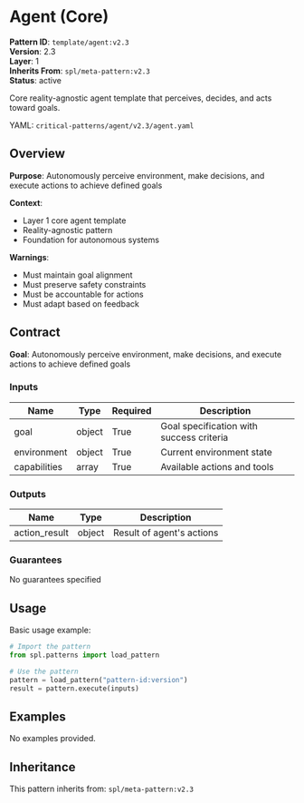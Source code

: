 # Agent (Core)

**Pattern ID**: `template/agent:v2.3`  
**Version**: 2.3  
**Layer**: 1  
**Inherits From**: `spl/meta-pattern:v2.3`  
**Status**: active

Core reality-agnostic agent template that perceives, decides, and acts toward goals.

YAML: `critical-patterns/agent/v2.3/agent.yaml`


## Overview

**Purpose**: Autonomously perceive environment, make decisions, and execute actions to achieve defined goals

**Context**: 
- Layer 1 core agent template
- Reality-agnostic pattern
- Foundation for autonomous systems

**Warnings**:
- Must maintain goal alignment
- Must preserve safety constraints
- Must be accountable for actions
- Must adapt based on feedback


## Contract

**Goal**: Autonomously perceive environment, make decisions, and execute actions to achieve defined goals

### Inputs

| Name | Type | Required | Description |
| --- | --- | --- | --- |
| goal | object | True | Goal specification with success criteria |
| environment | object | True | Current environment state |
| capabilities | array | True | Available actions and tools |

### Outputs

| Name | Type | Description |
| --- | --- | --- |
| action_result | object | Result of agent's actions |

### Guarantees

No guarantees specified


## Usage

Basic usage example:

```python
# Import the pattern
from spl.patterns import load_pattern

# Use the pattern
pattern = load_pattern("pattern-id:version")
result = pattern.execute(inputs)
```


## Examples

No examples provided.


## Inheritance

This pattern inherits from: `spl/meta-pattern:v2.3`

